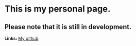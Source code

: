 # This is my personal page.
## Please note that it is still in development.
**Links:** [My github](https://www.github.com/awesomety79)
